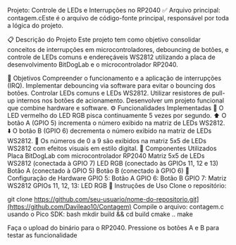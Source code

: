 Projeto: Controle de LEDs e Interrupções no RP2040
✅ Arquivo principal: contagem.cEste é o arquivo de código-fonte principal, responsável por toda a lógica do projeto.

📋 Descrição do Projeto
Este projeto tem como objetivo consolidar conceitos de interrupções em microcontroladores, debouncing de botões, e controle de LEDs comuns e endereçáveis WS2812 utilizando a placa de desenvolvimento BitDogLab e o microcontrolador RP2040.

🎯 Objetivos
Compreender o funcionamento e a aplicação de interrupções (IRQ).
Implementar debouncing via software para evitar o bouncing dos botões.
Controlar LEDs comuns e LEDs WS2812.
Utilizar resistores de pull-up internos nos botões de acionamento.
Desenvolver um projeto funcional que combine hardware e software.
⚙️ Funcionalidades Implementadas
🔴 O LED vermelho do LED RGB pisca continuamente 5 vezes por segundo.
⬆️ O botão A (GPIO 5) incrementa o número exibido na matriz de LEDs WS2812.
⬇️ O botão B (GPIO 6) decrementa o número exibido na matriz de LEDs WS2812.
🔢 Os números de 0 a 9 são exibidos na matriz 5x5 de LEDs WS2812 com efeitos visuais em estilo digital.
🧰 Componentes Utilizados
Placa BitDogLab com microcontrolador RP2040
Matriz 5x5 de LEDs WS2812 (conectada à GPIO 7)
LED RGB (conectado às GPIOs 11, 12 e 13)
Botão A (conectado à GPIO 5)
Botão B (conectado à GPIO 6)
📡 Configuração de Hardware
GPIO 5: Botão A
GPIO 6: Botão B
GPIO 7: Matriz WS2812
GPIOs 11, 12, 13: LED RGB
📝 Instruções de Uso
Clone o repositório:

git clone https://github.com/seu-usuario/nome-do-repositorio.git](https://github.com/Davileao10/Contagem)
Compile o arquivo: contagem.c usando o Pico SDK: bash mkdir build && cd build cmake .. make

Faça o upload do binário para o RP2040. Pressione os botões A e B para testar as funcionalidade
